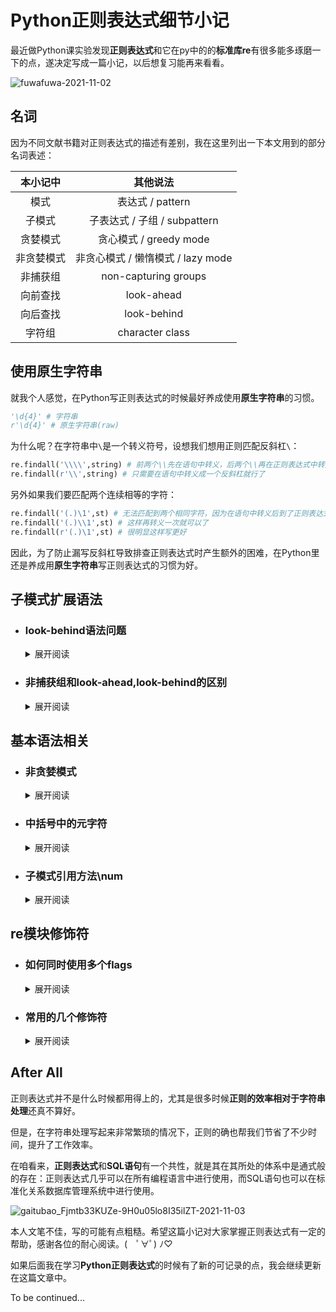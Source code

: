 # Python正则表达式细节小记
最近做Python课实验发现**正则表达式**和它在py中的的**标准库re**有很多能多琢磨一下的点，遂决定写成一篇小记，以后想复习能再来看看。  

![fuwafuwa-2021-11-02](https://cdn.jsdelivr.net/gh/cat-note/bottleassets@latest/img/fuwafuwa-2021-11-02.gif)  

## 名词  

因为不同文献书籍对正则表达式的描述有差别，我在这里列出一下本文用到的部分名词表述：  

|本小记中|其他说法|
|:---:|:---:|
|模式|表达式 / pattern|
|子模式|子表达式 / 子组 / subpattern|
|贪婪模式|贪心模式 / greedy mode|
|非贪婪模式|非贪心模式 / 懒惰模式 / lazy mode |
|非捕获组|non-capturing groups|
|向前查找|look-ahead|
|向后查找|look-behind|
|字符组|character class|

## 使用原生字符串  

就我个人感觉，在Python写正则表达式的时候最好养成使用**原生字符串**的习惯。  

```python
'\d{4}' # 字符串
r'\d{4}' # 原生字符串(raw)
```

为什么呢？在字符串中``` \ ```是一个转义符号，设想我们想用正则匹配反斜杠``` \ ```：  

```python
re.findall('\\\\',string) # 前两个\\先在语句中转义，后两个\\再在正则表达式中转义为一个反斜杠  
re.findall(r'\\',string) # 只需要在语句中转义成一个反斜杠就行了  
```

另外如果我们要匹配两个连续相等的字符：  

```python
re.findall('(.)\1',st) # 无法匹配到两个相同字符，因为在语句中转义后到了正则表达式就没有反斜杠了  
re.findall('(.)\\1',st) # 这样再转义一次就可以了
re.findall(r'(.)\1',st) # 很明显这样写更好  
```

因此，为了防止漏写反斜杠导致排查正则表达式时产生额外的困难，在Python里还是养成用**原生字符串**写正则表达式的习惯为好。

## 子模式扩展语法  

* ### look-behind语法问题  

    <details>
    <summary>展开阅读</summary>

    ----

    这一节主要围绕<a href='#lookBehindIf'>```(?<=[pattern])```</a>和<a href='#lookBehindIfNot'>```(?<![pattern])```</a>两个子模式扩展语法展开。

    ```python
    s = 'Dr.David Jone,Ophthalmology,x2441 \
    Ms.Cindy Harriman,Registry,x6231 \
    Mr.Chester Addams,Mortuary,x6231 \
    Dr.Hawkeye Pierce,Surgery,x0986'
    pattern=re.compile(r'(?<=\s*)([A-Za-z]*)(?=,)')
    ```

    在这个例子中我原本是想寻找字符串中人名的姓氏的，但脑袋一热写了个```\s*```，跑了一下当即给我返回了错误:  

    ```re.error: look-behind requires fixed-width pattern```  

    我一会儿没反应过来，国内搜索引擎也没查到个大概。冷静下来后咱注意到了 **requires fixed-width pattern** 这一句，意思是需要**已知匹配长度**的模式（表达式），再看一眼前面的look-behind，突然咱就恍然大悟了：  

    ```python
    pattern=re.compile(r'(?<=\s)([A-Za-z]*)(?=,)')
    ```

    这样写就没问题了，我们匹配到了所有的姓氏：

    ```python
    print(pattern.findall(s))
    # ['Jone', 'Harriman', 'Addams', 'Pierce']
    ```    
    
    <a id='lookBehindIf'>问题出在哪呢？</a>  

    所谓```look-behind```其实就是```(?<=[pattern])```一类子模式扩展语法。

    * **注意分辨** ```(?<=[pattern])```和```(?=[pattern])```，**前者**是放在**待匹配正则表达式 之前**的，**后者**是放在**待匹配正则表达式 之后**的。

    * 这两个子模式扩展语法的功能是 **匹配[pattern]的内容**，但在结果中**并不会返回这个子模式**。
    
    * 我们通过表格来说明一下，功能是**如果匹配到了**即返回 **```[pattern2]``` 匹配** 的内容：  

        | 正则写法 | 正误 |
        |:---:|:----:|
        |```(?<=[pattern1])[pattern2](?=[pattern3])```|√|
        |```(?=[pattern1])[pattern2](?<=[pattern3])```|×|
        |```[pattern4](?<=[pattern1])[pattern2](?=[pattern3])```|√|
        |```[pattern4](?<=[pattern1])[pattern2](?=[pattern3])[pattern5]```|√|
        |```(?<=[pattern1])[pattern2]```|√|
        |```[pattern2](?=[pattern1])```|√|


    
    拿上面的模式（表达式）举例：  

    ```python
    (?<=\s)([A-Za-z]*)(?=,)
    ```  

    从匹配内容上来说该模式（表达式）其实就是：

    ```python
    \s([A-Za-z]*),
    ```  

    但 **如果该模式（表达式）匹配到了内容**，返回的 **部分** 是不包含```(?<=\s)```和```(?=,)```的匹配内容的：  

    ```python
    [A-Za-z]*
    ``` 

    ![sweat-2021-11-02](https://cdn.jsdelivr.net/gh/cat-note/bottleassets@latest/img/sweat-2021-11-02.jpg)  

    咳咳，有点偏了，继续讲回来。**要匹配的正则表达式**在```(?<=[pattern])```后面，所以匹配的时候是**往后看的**，所以```(?<=[pattern])```就叫```look-behind```。  

    连起来看**look-behind requires fixed-width pattern**这个错误，意思就是```(?<=[pattern])```中的待匹配子模式```[pattern]```的**宽度一定要能确定**！  

    我们之前的写法```(?<=[pattern]*)```用了一个**元字符** ```*``` ，这个元字符代表前面的```[pattern]```会重复匹配 **0次或更多次** ，所以**宽度是不确定**的，由此导致了报错。  

    -----

    <a id='lookBehindIfNot'>除此之外，</a>

    ```(?<![pattern]*)```也是look-behind子模式，所以也适用于**上面的情况**。

    * **同样注意分辨** ```(?<![pattern])```和```(?![pattern])```，**前者**是放在**待匹配正则表达式 之前**的，**后者**是放在**待匹配正则表达式 之后**的。

    * 这两个子模式扩展语法的功能是 如果**没出现[pattern]的内容**就匹配，但在结果中**并不会返回这个子模式**。


    **一句话总结**：综上，在使用```(?<=[pattern]*)```和```(?<![pattern])```时，在```[pattern]```里请不要使用 ```?``` , ```*``` , ```+``` 这些导致**宽度不确定**的元字符。  

    |元字符|功能|
    |:---:|:---:|
    |?|	匹配前面的子模式**0次或1次**，或者指定前面的子模式进行**非贪婪匹配**|
    |*|匹配前面的子模式**0次或多次**|
    |+|匹配前面的子模式**1次或多次**|

    ![speechless-2021-11-02](https://cdn.jsdelivr.net/gh/cat-note/bottleassets@latest/img/speechless-2021-11-02.jpg)  

    要好好记住哦~
    </details>

* ### 非捕获组和look-ahead,look-behind的区别  

    <details>
    <summary>展开阅读</summary>

    ------

    在子模式扩展语法中非捕获组(non-capturing group)写作```(?:[pattern])```，look-ahead是向前查找，look-behind是向后查找，我们列张表：

    |英文术语|中文术语|模式|
    |:---:|:---:|:---:|
    |正向向后查找|positive look-behind|```(?<=)```|
    |正向向前查找|positive look-ahead|```(?=)```|
    |负向向后查找|negative look-behind|```(?<!)```|
    |负向向前查找|negative look-ahead|```(?!)```|

    **正向**和**负向**指的分别是 ```出现则匹配``` 和 ```不出现则匹配```。

    在上面一节里我们已经谈了一下```look-ahead```和```look-behind```，现在又出现个非捕获组。  

    非捕获组```(?:[pattern])```的功能是匹配```[pattern]```，但不会记录这个组，整个例子看看：  

    ```python
    import re
    s = 'Cake is better than potato'
    pattern = re.compile(r'(?:is\s)better(\sthan)')
    print(pattern.search(s).group(0))
    # is better than
    print(pattern.search(s).group(1))
    # than
    ```
    
    ```Match对象```的```group(num/name)```方法返回的是对应组的内容，子模式序号从**1**开始。```group(0)```返回的是**整个模式**的匹配内容（is better than），而```group(1)```返回的是**第1个子模式**的内容（than）。  

    这里可以发现第1个子模式对应的是```(\sthan)```而不是```(?:is\s)```，也就是说```(?:is\s)```这个组**未被捕获**（没有被记录）  

    问题来了，positive look-ahead（正向向前查找）```(?=[pattern])``` 和 positive look-behind（正向向后查找）```(?<=[pattern])``` 是 **出现[pattern]则匹配，但并不返回该子模式匹配的内容**，它们和```(?:[pattern])```有什么区别呢？  

    拿下面这段代码的执行结果来列表：  

    ```python
    import re
    s = 'Cake is better than potato'
    pattern = re.compile(r'(?:is\s)better(\sthan)')
    pattern2 = re.compile(r'(?<=is\s)better(\sthan)')
    ```

    |子模式扩展语法|pattern.group(0)|pattern.group(1)|
    |:---:|:---:|:---:|
    |(?:[subpattern])|is better than| 空格than|
    |(?<=[subpattern])|better than| 空格than|

    ![idontunderstand-2021-11-03](https://cdn.jsdelivr.net/gh/cat-note/bottleassets@latest/img/idontunderstand-2021-11-03.jpg)

    根据上面的结果总结一下：  

    1. ```(?<=[pattern])```和```(?=[pattern])```是匹配到了[pattern]**不会返回、亦不会记录（捕获）[pattern]子模式**，所以在上面例子中整个模式的匹配结果中没有 ```is空格```。

    2. ```(?:[pattern])```是匹配到了[pattern]**会返回，但不会记录（捕获）[pattern]子模式**，所以在上面例子中整个的匹配结果中有 ```is空格```。

    3. ```(?:[pattern])```，```(?<=[pattern])```，```(?=[pattern])``` 的共同点是 **都不会记录[pattern]子模式（子组）**，所以上面例子中```group(1)```找到的**第1个组**的内容是```(\sthan)```匹配到的```空格than```。

    </details>


## 基本语法相关  

* ### 非贪婪模式  

    <details>
    <summary>展开阅读</summary>

    ------

    要实现找出**字符串中人名姓氏和对应的电话分机码**，我会这样写：  

    ```python
    import re
    s = 'Dr.David Jone,Ophthalmology,x2441 \
    Ms.Cindy Harriman,Registry,x6231 \
    Mr.Chester Addams,Mortuary,x6231 \
    Dr.Hawkeye Pierce,Surgery,x0986'
    pattern = re.compile(r'(?<=\s)([A-Za-z]*)(?=,).*?(?<=x)(\d{4})')
    print(pattern.findall(s))
    # [('Jone', '2441'), ('Harriman', '6231'), ('Addams', '6231'), ('Pierce', '0986')]
    ```

    主要思路是**前面的模式**根据空格和逗号先匹配到姓，**后面的模式**通过x开头和```\d{4}```匹配到四位电话分机码。

    **前面和后面**的模式之间我最开始写的是```.*```，```*```元字符会将```.```的匹配重复0次或多次，然后我们就得到了这样的匹配结果：```[('Jone', '0986')]```（直接一步到位了喂！(#`O′)  

    元字符表我好歹还是看了几次的，能制止这种贪婪匹配的符号就是```?```了，但因为我记得```?```非贪婪的表现是```匹配尽可能短的字符串```，再想了一下```*```元字符重复匹配次数最少不是0次嘛！那这问号可不能加在```.*```后面了！  

    然后我就试了下面几种：

    ```
    (?<=\s)([A-Za-z]*)(?=,).*(?<=x)(\d{4})?
    (?<=\s)([A-Za-z]*)(?=,).*(?<=x)?(\d{4})?
    (?<=\s)([A-Za-z]*)(?=,).*(?<=x)?(\d{4})
    (?<=\s)([A-Za-z]*)(?=,).*(?<=x)(\d{4})\s
    (?<=\s)([A-Za-z]*)(?=,).*(?<=x)(\d{4})?\s
    ```

    当然这些模式匹配的结果都没能如我愿，实在忍不住了，我还是把中间部分改成了```.*?```，然后就成了！  

    ![wahhhhh-2021-11-03](https://cdn.jsdelivr.net/gh/cat-note/bottleassets@latest/img/wahhhhh-2021-11-03.jpg)  

    ```
    (?<=\s)([A-Za-z]*)(?=,).*?(?<=x)(\d{4})
    ```

    想了一下，原来所谓的 **匹配尽可能短**的字符串 **并不是**从元字符的功能角度上去说的。  

    就```2between1and3```这个字符串来说：

    * 如果我单独写一个```.*?```进行匹配，就会**匹配个寂寞**，  

    * 但如果我在两边加上限定：```\d+.*?\d+```（```.*?```匹配的内容必须在数字包夹之中），
    
    * 若为```.*```贪婪模式，匹配结果会是```between1and```，但正因为是```.*?非贪婪模式```，匹配的是 **结果字符串宽度更小** 的部分 ```between```。

    综上，非贪婪指的是在 **符合当前模式的情况下** 使得最终匹配结果 **尽可能地短**。 
    
    在使用非贪婪模式```?```符号时要考虑 **语境** ，结合上下文去设计功能。

    </details>

* ### 中括号中的元字符  

    <details>
    <summary>展开阅读</summary>

    ------

    写这一节是因为Python课老师说中括号[]里的元字符都只是被当作普通字符来看待了，然鹅，在做实验的时候我发现并不是这样。(・ε・｀)    

    看看这个**匹配单个Python标识符**的正则表达式：  

    ```python
    ^\D[\w]*
    # Python标识符开头不能是数字
    ```

    这个模式能顺利匹配```hello_world2```，```_hey_there```这一类字符串。等等，这样的话不就代表```\w```这种元字符可以在```[]```中用了嘛！  

    我们再试试这些：
    ```python
    ^\D[z\wza]* # 仍然可以匹配标识符，\w真的起了作用
    ^\D[z\dza]* # 可以匹配 hz2333a，\d也起了作用
    ^\D[z\nza]* # 可以匹配到带换行符的 hz\naaa，\n也起了作用
    ```

    很容易能发现```\w```，```\s```，```\n```，```\v```，```\t```，```\r```一类元字符其实都是可以在中括号```[]```中正常发挥 **元字符的作用** 的，其他还有```\b```等元字符。在**中括号中**使用他们无非是 **有没有意义** 的问题，Python并不会报错。  

    ![thinking-2021-11-03](https://cdn.jsdelivr.net/gh/cat-note/bottleassets@latest/img/thinking-2021-11-03.jpg)

    那么再试试这些吧：  

    ```python
    ^\D[\w+]* # 能匹配到 hello+world  
    ^\D[\w+*]* # 能匹配到 hello+world*2
    ^\D[\w+*?]* # 能匹配到 hello+wo?rld*2
    ^\D[(\w+*)]* # 能匹配到 hello+(world)*2
    ^\D[(\w{1,3}+*)]* # 能匹配到 hello+(world)*2,{1,3}  
    ^\D[\w$]* # 能匹配到 hello$world
    ^\D[\(\w\*\?\\)\$]* # 能匹配到hello$wor\ld*?  
    ```

    到了这里，我发现老师说的在```[]```中**被当作普通字符**的元字符只是一部分罢了，主要是 ```*```，```?```，```+```，```{}```，```()```，```$``` 这些元字符。  

    从上面的例子可以看出来，中括号里这些元字符相当于： ```\*```，```\?```，```\+```，```\{\}```，```\(\)```，```\$``` 

    **适用于**中括号```[]```的元字符主要有两个：```^``` 逆向符，```-``` 范围指定符，比如：

    ```
    [^a-z]
    ```  

    匹配的就是a-z小写字母集**之外**的随意一个字符。

    **总结**一下：

    1. ```\w```，```\s```，```\n```，```\v```，```\t```，```\r```，... **一类**元字符与其相反意义（例如```\w```对```\W```）的元字符是完全可以使用在```[]```中的，无非是有没有意义的问题。  

    2.  ```*```，```?```，```+```，```{}```，```()```，```$``` ，... **一类**其他符号元字符也可以使用在```[]```中，全被当作 **普通字符** 对待。  

    3. 中括号里用上述的元字符Python都**不会报错**，请放心~₍₍٩( ᐛ )۶₎₎  

    </details>

* ### 子模式引用方法\num  

    <details>
    <summary>展开阅读</summary>

    -------

    教材上列子模式功能时提了一下```\num```这个用法，但真的只是提了一下：

    > 此处的num是指一个表示子模式序号的正整数。例如，"(.)\1"匹配两个连续的相同字符  

    ![whattheheck-2021-11-03](https://cdn.jsdelivr.net/gh/cat-note/bottleassets@latest/img/whattheheck-2021-11-03.jpg)  

    刚开始我是真没懂这是啥意思，以为是重复引用前面的子模式：  

    ```python
    (\d)[A-Za-z_]+\1
    ```

    我试过用这个模式去对```12hello3```这个字符串进行匹配，然后返回了个寂寞...  

    什么gui，这里的```\1```难道不是重复```(\d)```再匹配个数字吗？  

    随后我改了一下待匹配字符串，就有结果了：  

    | 待匹配Str | 匹配结果 |
    |:---:|:---:|
    |12hello3| None|
    |12hello1|12hello1|
    |12hello2|2hello2|

    好家伙，原来```\num```引用的 **不是子模式本身**，而是 **已知子模式的匹配结果**  

    上面的例子中```(\d)```是**第1个**子模式，匹配结果如果是 **2**，那么后面```\1```的地方也一定要是 **2** 才会进行匹配，我们再来几个例子：  

    ```python
    (\d)(\d)[A-Za-z_]+\2\1 # 能匹配到 34hello43
    (\d)(\d)[A-Za-z_]+\1world\2 # 能匹配到 34hello3world4
    (\d)(\d)[A-Za-z_]+\1*world\2 # 能匹配到 34hello33333world4  
    ```  

    简单总结：

    1. ```\num``` 引用的是**对应的子模式匹配的结果**，注意这里只能是子模式的序号。  

    2. 子模式的序号 **从1开始**。

    3. 如果你需要**引用已命名子模式的匹配结果**，可以用子模式扩展语法```(?<子模式名>)```和```(?=子模式名)```，例如：   

        ```python
        import re
        s = '34hello33333world4'
        pattern = re.compile(r'(?P<f>\d)(\d)[A-Za-z_]+(?P=f)*world\2')
        print(pattern.match(s).group(0))
        # 能匹配到 34hello33333world4
        ```

        值得注意的是这仍然要求```(?=子模式名)```匹配到的内容和```(?<子模式名>)```匹配到的内容是一致的。  

        ```python  
        s = '34hello33533world4'
        pattern = re.compile(r'(?P<f>\d)(\d)[A-Za-z_]+(?P=f)*world\2')
        pattern.match(s) # 返回None，因为(?P=f)*匹配的是和(?P<f>\d)所匹配的一样的字符串。(?P<f>\d)匹配到的是3，而(?P=f)*匹配的部分33533中多出来了一个5，由此匹配不到。  
        ```

    4. 在中括号```[]```中```\num```是没有效果的（和上一节来一波联动）。  

    5. 为什么写了```\num```却没有效果，考虑一下是不是[没用原生字符串](#使用原生字符串)的问题。  

    </details>

## re模块修饰符

* ### 如何同时使用多个flags    

    <details>
    <summary>展开阅读</summary>

    -------

    像```re.compile```，```re.search```，```re.match```，```re.findall```这几个函数都允许修饰符flags作为参数，我们拿```re.compile```举例：  

    ```python
    import re
    s='''Hello line1
    hello line2
    hello line3
    '''
    pattern=re.compile('^hElLo',re.I)
    print(pattern.findall(s))
    ```

    这不得劲啊！我想进行```多行匹配```又想保证```忽略大小写```怎么办？(￣▽￣)"  

    彳亍，那就这样写！  

    ```python
    pattern=re.compile('^hElLo',re.I | re.M)
    ```

    这里的 ```|``` 可以称作一个 ```管道符(似乎是Shell里的叫法)```。名字啥的倒无所谓了，使用了这个符号我们就能使用多个标志啦！（虽然通常情况下不会使用超过两个）  

    我口味刁钻，我偏不用 ```|``` 符，哼！(￢︿￢)

    好啊，没问题啊！那我们先去子模式买点**扩展语法**!  

    ![noproblemo-2021-11-03](https://cdn.jsdelivr.net/gh/cat-note/bottleassets@latest/img/noproblemo-2021-11-03.jpg)  

    在Python里还有个子模式扩展语法可以给**整个模块应用**多个修饰符(flags)，它就是 ```(?修饰符们)```：  

    ```python
    pattern=re.compile('(?im)^hElLo') # i->忽略大小写，m->多行匹配
    pattern=re.compile('(?sm)^hElLo') # s->换行符识别，m->多行匹配
    ```

    值得注意的是这个子模式扩展语法请最好放在 **整个模式的最前面**，不然Python会报“不建议”警告：```DeprecationWarning: Flags not at the start of the expression```.  

    </details>

* ### 常用的几个修饰符  

    <details>
    <summary>展开阅读</summary>

    -------

    |修饰符|功能|
    |:---:|:---:|
    |re.S|让元字符```.```支持换行符```\n```|
    |re.M|对多行进行匹配，对元字符```^```和```$```有影响|
    |re.I|匹配时忽略大小写|
    |re.X|允许模式中有空格和多行，方便阅读|

    注：Python3里面**没有re.U**。

    在举例之前先来个记忆方法：

    * ```re.S```和元字符```.```有关，可以背```.S```，扩写成单词背成```DOT SEARCH```，代表这个匹配和点元字符有关。  

    * ```re.I```是忽略大小写，直接字面意思背成```IGNORE CASE```即可。

    * ```re.M```是多行匹配，也可以直接字面意思背成```MULTILINE```。

    * ```re.X```嘛...想不到了，就死背吧(ノへ￣、)  

    先从```re.I```开始，这一个其实就是让模式**忽略大小写去进行匹配**：  

    ```python
    import re
    s='''Hello line1
    hello line2
    hello line3
    '''
    pattern=re.compile('hElLo')
    print(pattern.findall(s)) # []
    pattern2=re.compile('hElLo',re.I)
    print(pattern2.findall(s)) # ['Hello', 'hello', 'hello']  
    ```

    -----

    ```re.M```的话主要影响了两个元字符的匹配：```^```开头匹配和```$```尾部匹配  

    普通情况下，```^```匹配整个字符串的开头，而```$```匹配的是 **单行字符串的末尾** 或者 **多行字符串中最后一行的结尾**。  

    但使用了```re.M```后，对于**多行字符串**来说，```^```不仅匹配了字符串的开头，还 **匹配了每一行的开头**；而```$```也匹配了 **每一行的结尾和字符串的结尾**，接下来举几个例子：  

    ![makeexample-2021-11-03](https://cdn.jsdelivr.net/gh/cat-note/bottleassets@latest/img/makeexample-2021-11-03.jpg)  

    ```python
    import re
    s='''Hello line1
    hello line2
    hello line3
    '''
    print( re.findall('^hElLo\slINe\d',s,re.I) )
    # ['Hello line1']
    print( re.findall('hElLo\slINe\d$',s,re.I) )
    # ['hello line3']
    print( re.findall('^hElLo\slINe\d$',s,re.I) )
    # []

    print( re.findall('^hElLo\slINe\d',s,re.I | re.M) )
    # ['Hello line1', 'hello line2', 'hello line3']
    print( re.findall('hElLo\slINe\d$',s,re.I | re.M) )
    # ['Hello line1', 'hello line2', 'hello line3']
    print( re.findall('^hElLo\slINe\d$',s,re.I | re.M) )
    # ['Hello line1', 'hello line2', 'hello line3']
    ```

    ------

    **默认情况**下元字符 ```.``` 只能匹配**除换行符\n以外**的任意字符。

    而```re.S```让元字符 ```.``` 能匹配包括换行符```\n```在内的 **所有字符**！

    例子：  

    ```python
    import re
    s='''Hello line1
    hello line2
    hello line3
    '''
    print( re.findall('line(.*)hello',s) )
    # []
    print( re.findall('line(.*)hello',s,re.S) )
    # ['1\nhello line2\n']
    print( re.findall('line(.*?)hello',s,re.S) )
    # ['1\n', '2\n']
    ```

    ------

    ```re.X```是一个**能增加正则表达式可读性**的修饰符，让写正则变得更优雅~ ヽ(✿ﾟ▽ﾟ)ノ  

    ![elegant-2021-11-03](https://cdn.jsdelivr.net/gh/cat-note/bottleassets@latest/img/elegant-2021-11-03.jpg)  

    我们先直接上例子：  

    ```python
    import re
    s = 'Dr.David Jone,Ophthalmology,x2441 \
    Ms.Cindy Harriman,Registry,x6231 \
    Mr.Chester Addams,Mortuary,x6231 \
    Dr.Hawkeye Pierce,Surgery,x0986'
    pattern = re.compile(r'(?<=\s)([A-Za-z]*)(?=,).*?(?<=x)(\d{4})')
    print(pattern.findall(s))
    ```  

    正则越复杂，在单行里的可读性就越差，这不彳亍，我们要优雅！(￣_,￣ )，于是可以这样写：  

    ```python
    pattern = re.compile(r'''
    (?<=\s) # 根据空格匹配姓氏大概位置  
    ([A-Za-z]*) # 姓氏是由英文字母组成的
    (?=,) # 姓氏后面有个逗号  
    .*? # 匹配姓氏和电话分机号之间的内容
    (?<=x) # 找到电话分机号共同前缀x
    (\d{4}) # 电话分机号一律是4位
    ''', re.X)
    ```

    就差一个红酒杯🍷了有木有，优雅多了！可读性大幅增加o(*≧▽≦)ツ  

    由上面的例子可以看出，```re.X```忽略了多行模式中的**空白、换行和#等字符**。

    这里放一段官方文档对于```re.X```的描述：  

    >  Whitespace within the pattern is ignored, except when in a character class, or when preceded by an unescaped backslash, or within tokens like *?, (?: or (?P<...>. When a line contains a # that is not in a character class and is not preceded by an unescaped backslash, all characters from the leftmost such # through the end of the line are ignored.  

    也就是说空格的忽略也有**例外**：

    1. 当空格在字符组(character class)，也就是中括号```[]```里的时候，**不会**被忽略。  

        ```python
        import re
        s = '''Dr.David Jone,Ophthalmology,x2441 
        Ms.Cindy Harriman,Registry,x6231 
        Mr.Chester Addams,Mortuary,x6231 
        Dr.Hawkeye Pierce,Surgery,x0986'''
        # 我们用 不会忽略中括号内的空格 这个特性来匹配上面字符串中的人名，如Dr.David Jone

        print(re.findall(r'''
        ^[a-zA-Z.]*?
        [\w]* # 中括号里没有空格
        (?=,) 
        ''', s, re.X | re.M))
        # 一个都匹配不上

        print(re.findall(r'''
        ^[a-zA-Z.]*?
        [ \w]* # 中括号里有空格
        (?=,) 
        ''', s, re.X | re.M))
        # 能够匹配上:['Dr.David Jone', 'Ms.Cindy Harriman', 'Mr.Chester Addams', 'Dr.Hawkeye Pierce']
        ```

    2. 当模式中的**空格**前面有**转义斜杠```\```**，这个空格**不会**被忽略。

        ```python
        import re
        s = '''Dr.David Jone,Ophthalmology,x2441 
        Ms.Cindy Harriman,Registry,x6231 
        Mr.Chester Addams,Mortuary,x6231 
        Dr.Hawkeye Pierce,Surgery,x0986'''
        # 我们用 不会忽略中括号内的空格 这个特性来匹配上面字符串中的人名，如Dr.David Jone
        print(re.findall(r'''
        ^[a-zA-Z.]*?
        # 这儿只有个普通的空格
        [\w]* 
        (?=,) 
        ''', s, re.X | re.M))
        # 一个都匹配不上

        print(re.findall(r'''
        ^[a-zA-Z.]*?
        \ # 这儿有个被转义的空格
        [\w]* 
        (?=,) 
        ''', s, re.X | re.M))
        # 匹配上了：['Dr.David Jone', 'Ms.Cindy Harriman', 'Mr.Chester Addams', 'Dr.Hawkeye Pierce']
        ```

    3. 当空格在```*?```，```(?:```，```(?P<...>```这种语法里时，**不会**被忽略。经过测试，我觉得这一条和上一条转义不会被忽略其实是一个道理（官方文档也没写的很详细）。测试中，这样写不会被忽略：  

        ```
        \ *?
        (?:\ )
        (?P<...>\ )
        ```

        很明显能发现实际上还是 **空格转义**，当然也有可能是我理解错了。
        
    不管怎样，这样匹配空格的方法在实际操作中肯定是 **非常少用** 的，别人读这样的正则表达式时一眼望去还**真难发现哪个角落有没有个空格** (#`O′)  

    对于```#```注释符而言情况就要简单多了，在**模式中**只有两种情况```#```**不会**被忽略：  
    1. ```#```存在于字符组(character class)，也就是中括号```[]```里的时候。

    2. ```#```被反斜杠```\```转义。  

    </details>

## After All

正则表达式并不是什么时候都用得上的，尤其是很多时候**正则的效率相对于字符串处理**还真不算好。

但是，在字符串处理写起来非常繁琐的情况下，正则的确也帮我们节省了不少时间，提升了工作效率。  

在咱看来，**正则表达式**和**SQL语句**有一个共性，就是其在其所处的体系中是通式般的存在：正则表达式几乎可以在所有编程语言中进行使用，而SQL语句也可以在标准化关系数据库管理系统中进行使用。  

![gaitubao_Fjmtb33KUZe-9H0u05lo8I35ilZT-2021-11-03](https://cdn.jsdelivr.net/gh/cat-note/bottleassets@latest/img/gaitubao_Fjmtb33KUZe-9H0u05lo8I35ilZT-2021-11-03.jpg)

本人文笔不佳，写的可能有点粗糙。希望这篇小记对大家掌握正则表达式有一定的帮助，感谢各位的耐心阅读。(　ﾟ∀ﾟ) ﾉ♡

如果后面我在学习**Python正则表达式**的时候有了新的可记录的点，我会继续更新在这篇文章中。

To be continued...